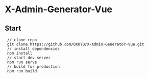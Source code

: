 # X-Admin-Generator-Vue

## Start 
```
 // clone repo
 git clone https://github.com/OXOYO/X-Admin-Generator-Vue.git
 // install dependencies
 npm install
 // start dev server
 npm run serve
 // build for production
 npm run build
```
